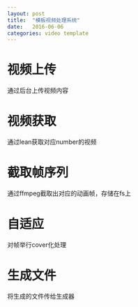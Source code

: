 ```yaml
---
layout: post
title:  "模板视频处理系统"
date:   2016-06-06
categories: video template
---
```


# 视频上传
通过后台上传视频内容

# 视频获取
通过lean获取对应number的视频

# 截取帧序列
通过ffmpeg截取出对应的动画帧，存储在fs上

# 自适应
对帧举行cover化处理

# 生成文件
将生成的文件传给生成器
